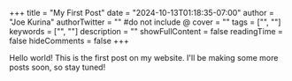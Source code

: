 +++
title = "My First Post"
date = "2024-10-13T01:18:35-07:00"
author = "Joe Kurina"
authorTwitter = "" #do not include @
cover = ""
tags = ["", ""]
keywords = ["", ""]
description = ""
showFullContent = false
readingTime = false
hideComments = false
+++

Hello world! This is the first post on my website. I'll be making some more posts soon, so stay tuned!